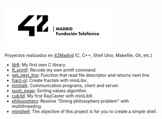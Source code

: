 ![42Madrid](https://github.com/ivanoriola/42/blob/5e158c4529e7a1a53435cfac0ce9b08c21ffa173/logo%2042Madrid.png)

Proyectos realizados en [42Madrid](https://www.42madrid.com/) (C, C++, Shell Unix, Makefile, Git, etc.)
* [libft](https://github.com/ivanoriola/42/tree/main/libft): My first own C library.
* [ft_printf](https://github.com/ivanoriola/42/tree/main/ft_printf): Recode my own printf command.
* [get_next_line](https://github.com/ivanoriola/42/tree/main/get_next_line): Function that read file descriptor and returns next line.
* [fract-ol](https://github.com/ivanoriola/42/tree/main/fract-ol): Create fractals with miniLibx.
* [minitalk](https://github.com/ivanoriola/42/tree/main/minitalk): Communication programs, client and server.
* [push_swap](https://github.com/ivanoriola/42/tree/main/push_swap): Sorting values algorithm.
* [cub3d](https://github.com/ivanoriola/42/tree/main/cub3d): My first RayCaster with miniLibX.
* [philosophers](https://github.com/ivanoriola/42/tree/main/philosophers): Resolve "Dining philosophers problem" with multithreading.
* [minishell](https://github.com/ivanoriola/42/tree/main/minishell): The objective of this project is for you to create a simple shell.
